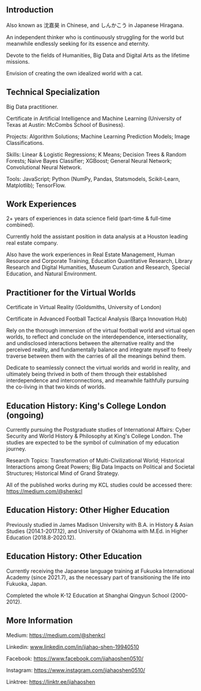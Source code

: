 ## Introduction

Also known as 沈嘉昊 in Chinese, and しんかこう in Japanese Hiragana. 

An independent thinker who is continuously struggling for the world but meanwhile endlessly seeking for its essence and eternity. 

Devote to the fields of Humanities, Big Data and Digital Arts as the lifetime missions. 

Envision of creating the own idealized world with a cat. 

## Technical Specialization

Big Data practitioner. 

Certificate in Artificial Intelligence and Machine Learning (University of Texas at Austin: McCombs School of Business).

Projects: Algorithm Solutions; Machine Learning Prediction Models; Image Classifications.

Skills: Linear & Logistic Regressions; K Means; Decision Trees & Random Forests; Naive Bayes Classifier; XGBoost; General Neural Network; Convolutional Neural Network.

Tools: JavaScript; Python (NumPy, Pandas, Statsmodels, Scikit-Learn, Matplotlib); TensorFlow.

## Work Experiences
2+ years of experiences in data science field (part-time & full-time combined).

Currently hold the assistant position in data analysis at a Houston leading real estate company. 

Also have the work experiences in Real Estate Management, Human Resource and Corporate Training, Education Quantitative Research, Library Research and Digital Humanities, Museum Curation and Research, Special Education, and Natural Environment.

## Practitioner for the Virtual Worlds
Certificate in Virtual Reality (Goldsmiths, University of London)

Certificate in Advanced Football Tactical Analysis (Barça Innovation Hub)

Rely on the thorough immersion of the virtual football world and virtual open worlds, to reflect and conclude on the interdependence, intersectionality, and undisclosed interactions between the alternative reality and the perceived reality, and fundamentally balance and integrate myself to freely traverse between them with the carries of all the meanings behind them. 

Dedicate to seamlessly connect the virtual worlds and world in reality, and ultimately being thrived in both of them through their established interdependence and interconnections, and meanwhile faithfully pursuing the co-living in that two kinds of worlds.

## Education History: King's College London (ongoing)
Currently pursuing the Postgraduate studies of 
International Affairs: Cyber Security and World History & Philosophy at King's College London.
The studies are expected to be the symbol of culmination of my education journey. 

Research Topics: Transformation of Multi-Civilizational World; Historical Interactions among Great Powers; Big Data Impacts on Political and Societal Structures;
Historical Mind of Grand Strategy.

All of the published works during my KCL studies could be accessed there: https://medium.com/@shenkcl

## Education History: Other Higher Education

Previously studied in James Madison University with B.A. in History & Asian Studies (2014.1-2017.12), and University of Oklahoma with M.Ed. in Higher Education (2018.8-2020.12).

## Education History: Other Education
Currently receiving the Japanese language training at Fukuoka International Academy (since 2021.7), as the necessary part of transitioning the life into Fukuoka, Japan. 

Completed the whole K-12 Education at Shanghai Qingyun School (2000-2012).


## More Information

Medium:  https://medium.com/@shenkcl

Linkedin: www.linkedin.com/in/jiahao-shen-19940510

Facebook: https://www.facebook.com/jiahaoshen0510/

Instagram: https://www.instagram.com/jiahaoshen0510/

Linktree: https://linktr.ee/jiahaoshen

